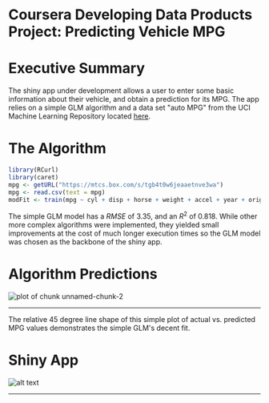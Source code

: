 Coursera Developing Data Products Project: Predicting Vehicle MPG
========================================================

Executive Summary
========================================================
The shiny app under development allows a user to enter some basic information about their vehicle, and obtain a prediction for its MPG.  The app relies on a simple GLM algorithm and a data set "auto MPG" from the UCI Machine Learning Repository located [here](http://bit.ly/1sgiKaS). 

The Algorithm
========================================================


```r
library(RCurl)
library(caret)
mpg <- getURL("https://mtcs.box.com/s/tgb4t0w6jeaaetnve3wa")
mpg <- read.csv(text = mpg)
modFit <- train(mpg ~ cyl + disp + horse + weight + accel + year + origin, method="glm", data=mpg)
```
The simple GLM model has a $RMSE$ of 3.35, and an $R^2$ of 0.818.  While other more complex algorithms were implemented, they yielded small improvements at the cost of much longer execution times so the GLM model was chosen as the backbone of the shiny app.

Algorithm Predictions
========================================================

![plot of chunk unnamed-chunk-2](https://mtcs.box.com/s/y6z90znx1t4zkdtszjf2) 
***
The relative 45 degree line shape of this simple plot of actual vs. predicted MPG values demonstrates the simple GLM's decent fit.

Shiny App
========================================================
![alt text](https://mtcs.box.com/s/g8hjs9mpyrjq61lzp271)
***




